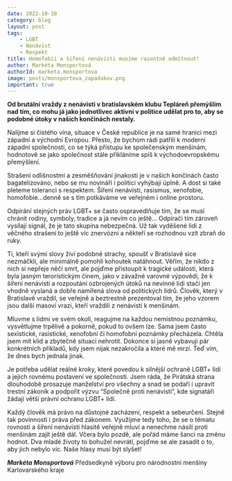 ```yaml
---
date: 2022-10-30
category: blog
layout: post
tags:
    - LGBT
    - Nenávist
    - Respekt
title: Homofobii a šíření nenávisti musíme razantně odmítnout!
author: Markéta Monsportová
authorId: marketa.monsportova
image: posts/monsportova_zapadakov.png
important: true
---
```

**Od brutální vraždy z nenávisti v bratislavském klubu Tepláreň přemýšlím nad tím, co mohu já jako jednotlivec aktivní v politice udělat pro to, aby se podobné útoky v našich končinách nestaly.**

Nalijme si čistého vína, situace v České republice je na samé hranici mezi západní a východní Evropou. Přesto, že bychom rádi patřili k moderní západní společnosti, co se týká přístupu ke společenským menšinám, hodnotově se jako společnost stále přikláníme spíš k východoevropskému přemýšlení.  

Strašení odlišnostmi a zesměšňování jinakosti je v našich končinách často bagatelizováno, nebo se mu novináři i politici vyhýbají úplně. A dost si také pleteme toleranci s respektem. Šíření nenávisti, rasismus, xenofobie, homofobie…denně se s tím potkáváme ve veřejném i online prostoru.

Odpírání stejných práv LGBT+ se často ospravedlňuje tím, že se musí chránit rodiny, symboly, tradice a já nevím co ještě… Odpírači tím zároveň vysílají signál, že je tato skupina nebezpečná. Už tak vyděšené lidi z věčného strašení to ještě víc znervózní a někteří se rozhodnou vzít zbraň do ruky.

Ti, kteří svými slovy živí podobné strachy, spoušť v Bratislavě sice nezmáčkli, ale minimálně pomohli kohoutek natáhnout. Věřím, že nikdo z nich si nepřeje něčí smrt, ale pojďme přistoupit k tragické události, která byla jasným teroristickým činem, jako v závažné varovné výpovědi, že k šíření nenávisti a rozpoutání ozbrojených útoků na nevinné lidi stačí jen vhodně vyslaná a dobře namířená slova od politických lídrů. Člověk, který v Bratislavě vraždil, se veřejně a beztrestně prezentoval tím, že jeho vzorem jsou další masoví vrazi, kteří vraždili z nenávisti k menšinám.

Mluvme s lidmi ve svém okolí, reagujme na každou nemístnou poznámku, vysvětlujme trpělivě a pokorně, pokud to ovšem lze. Sama jsem často sexistické, rasistické, xenofobní či homofobní poznámky přecházela. Chtěla jsem mít klid a zbytečně situaci nehrotit. Dokonce si jasně vybavuji pár konkrétních příkladů, kdy jsem nijak nezakročila a které mě mrzí. Teď vím, že dnes bych jednala jinak.

Je potřeba udělat reálné kroky, které povedou k silnější ochraně LGBT+ lidí a jejich rovnému postavení ve společnosti.
Jsem ráda, že Pirátská strana dlouhodobě prosazuje manželství pro všechny a snad se podaří i upravit trestní zákoník a podpořit výzvu “Společně proti nenávisti”, kde signatáři žádají větší právní ochranu LGBT+ lidí.

Každý člověk má právo na důstojné zacházení, respekt a sebeurčení. Stejně tak povinnosti i práva před zákonem. Využijme tedy toho, že se o tématu rovnosti a šíření nenávisti hlasitě veřejně mluví a nenechme násilí proti menšinám zajít ještě dál. Včera bylo pozdě, ale pořád máme šanci na změnu hodnot. Dva mladé životy to bohužel nevrátí, pojďme se ale zasadit o to, aby jich nebylo víc. Naše hlasy musí být slyšet!

***Markéta Monsportová***
Předsedkyně výboru pro národnostní menšiny Karlovarského kraje
